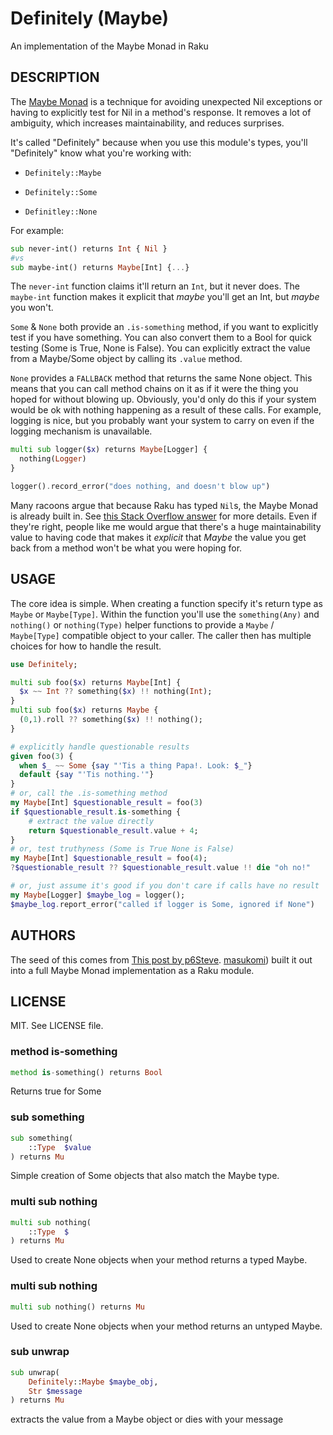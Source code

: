 Definitely (Maybe)
==================

An implementation of the Maybe Monad in Raku

DESCRIPTION
-----------

The [Maybe Monad](https://en.wikipedia.org/wiki/Monad_(functional_programming)#An_example:_Maybe) is a technique for avoiding unexpected Nil exceptions or having to explicitly test for Nil in a method's response. It removes a lot of ambiguity, which increases maintainability, and reduces surprises.

It's called "Definitely" because when you use this module's types, you'll "Definitely" know what you're working with:

  * `Definitely::Maybe`

  * `Definitely::Some`

  * `Definitley::None`

For example:

```raku
sub never-int() returns Int { Nil }
#vs
sub maybe-int() returns Maybe[Int] {...}
```

The `never-int` function claims it'll return an `Int`, but it never does. The `maybe-int` function makes it explicit that *maybe* you'll get an Int, but *maybe* you won't.

`Some` & `None` both provide an `.is-something` method, if you want to explicitly test if you have something. You can also convert them to a Bool for quick testing (Some is True, None is False). You can explicitly extract the value from a Maybe/Some object by calling its `.value` method.

`None` provides a `FALLBACK` method that returns the same None object. This means that you can call method chains on it as if it were the thing you hoped for without blowing up. Obviously, you'd only do this if your system would be ok with nothing happening as a result of these calls. For example, logging is nice, but you probably want your system to carry on even if the logging mechanism is unavailable.

```raku
multi sub logger($x) returns Maybe[Logger] {
  nothing(Logger)
}

logger().record_error("does nothing, and doesn't blow up")
```

Many racoons argue that because Raku has typed `Nil`s, the Maybe Monad is already built in. See [this Stack Overflow answer](https://stackoverflow.com/questions/55072228/creating-a-maybe-type-in-perl-6) for more details. Even if they're right, people like me would argue that there's a huge maintainability value to having code that makes it *explicit* that *Maybe* the value you get back from a method won't be what you were hoping for.

USAGE
-----

The core idea is simple. When creating a function specify it's return type as `Maybe` or `Maybe[Type]`. Within the function you'll use the `something(Any)` and `nothing()` or `nothing(Type)` helper functions to provide a `Maybe` / `Maybe[Type]` compatible object to your caller. The caller then has multiple choices for how to handle the result.

```raku
use Definitely;

multi sub foo($x) returns Maybe[Int] {
  $x ~~ Int ?? something($x) !! nothing(Int);
}
multi sub foo($x) returns Maybe {
  (0,1).roll ?? something($x) !! nothing();
}

# explicitly handle questionable results
given foo(3) {
  when $_ ~~ Some {say "'Tis a thing Papa!. Look: $_"}
  default {say "'Tis nothing.'"}
}
# or, call the .is-something method
my Maybe[Int] $questionable_result = foo(3)
if $questionable_result.is-something {
    # extract the value directly
    return $questionable_result.value + 4;
}
# or, test truthyness (Some is True None is False)
my Maybe[Int] $questionable_result = foo(4);
?$questionable_result ?? $questionable_result.value !! die "oh no!"

# or, just assume it's good if you don't care if calls have no result
my Maybe[Logger] $maybe_log = logger();
$maybe_log.report_error("called if logger is Some, ignored if None")
```

AUTHORS
-------

The seed of this comes from [This post by p6Steve](https://p6steve.wordpress.com/2022/08/16/raku-rust-option-some-none/). [masukomi](https://masukomi.org)) built it out into a full Maybe Monad implementation as a Raku module.

LICENSE
-------

MIT. See LICENSE file.

### method is-something

```raku
method is-something() returns Bool
```

Returns true for Some

### sub something

```raku
sub something(
    ::Type  $value
) returns Mu
```

Simple creation of Some objects that also match the Maybe type.

### multi sub nothing

```raku
multi sub nothing(
    ::Type  $
) returns Mu
```

Used to create None objects when your method returns a typed Maybe.

### multi sub nothing

```raku
multi sub nothing() returns Mu
```

Used to create None objects when your method returns an untyped Maybe.

### sub unwrap

```raku
sub unwrap(
    Definitely::Maybe $maybe_obj,
    Str $message
) returns Mu
```

extracts the value from a Maybe object or dies with your message

